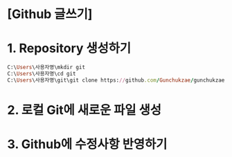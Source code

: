 [Github 글쓰기]
============================
# 1. Repository 생성하기

   ```ruby
   C:\Users\사용자명\mkdir git
   C:\Users\사용자명\cd git
   C:\Users\사용자명\git\git clone https://github.com/Gunchukzae/gunchukzae.github.io.git
   ```

# 2. 로컬 Git에 새로운 파일 생성

# 3. Github에 수정사항 반영하기

